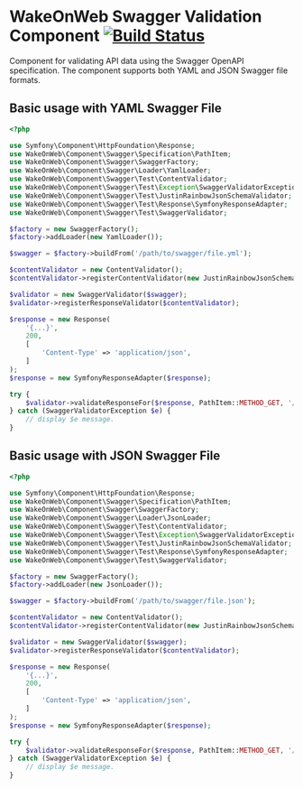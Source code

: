 # WakeOnWeb Swagger Validation Component [![Build Status](https://travis-ci.org/WakeOnWeb/swagger.svg?branch=master)](https://travis-ci.org/WakeOnWeb/swagger)

Component for validating API data using the Swagger OpenAPI specification.
The component supports both YAML and JSON Swagger file formats.

Basic usage with YAML Swagger File
----------------------------------

```php
<?php

use Symfony\Component\HttpFoundation\Response;
use WakeOnWeb\Component\Swagger\Specification\PathItem;
use WakeOnWeb\Component\Swagger\SwaggerFactory;
use WakeOnWeb\Component\Swagger\Loader\YamlLoader;
use WakeOnWeb\Component\Swagger\Test\ContentValidator;
use WakeOnWeb\Component\Swagger\Test\Exception\SwaggerValidatorException;
use WakeOnWeb\Component\Swagger\Test\JustinRainbowJsonSchemaValidator;
use WakeOnWeb\Component\Swagger\Test\Response\SymfonyResponseAdapter;
use WakeOnWeb\Component\Swagger\Test\SwaggerValidator;

$factory = new SwaggerFactory();
$factory->addLoader(new YamlLoader());

$swagger = $factory->buildFrom('/path/to/swagger/file.yml');

$contentValidator = new ContentValidator();
$contentValidator->registerContentValidator(new JustinRainbowJsonSchemaValidator());

$validator = new SwaggerValidator($swagger);
$validator->registerResponseValidator($contentValidator);

$response = new Response(
    '{...}',
    200,
    [
        'Content-Type' => 'application/json',
    ]
);
$response = new SymfonyResponseAdapter($response);

try {
    $validator->validateResponseFor($response, PathItem::METHOD_GET, '/api/resource', 200);
} catch (SwaggerValidatorException $e) {
    // display $e message.
}
```

Basic usage with JSON Swagger File
----------------------------------

```php
<?php

use Symfony\Component\HttpFoundation\Response;
use WakeOnWeb\Component\Swagger\Specification\PathItem;
use WakeOnWeb\Component\Swagger\SwaggerFactory;
use WakeOnWeb\Component\Swagger\Loader\JsonLoader;
use WakeOnWeb\Component\Swagger\Test\ContentValidator;
use WakeOnWeb\Component\Swagger\Test\Exception\SwaggerValidatorException;
use WakeOnWeb\Component\Swagger\Test\JustinRainbowJsonSchemaValidator;
use WakeOnWeb\Component\Swagger\Test\Response\SymfonyResponseAdapter;
use WakeOnWeb\Component\Swagger\Test\SwaggerValidator;

$factory = new SwaggerFactory();
$factory->addLoader(new JsonLoader());

$swagger = $factory->buildFrom('/path/to/swagger/file.json');

$contentValidator = new ContentValidator();
$contentValidator->registerContentValidator(new JustinRainbowJsonSchemaValidator());

$validator = new SwaggerValidator($swagger);
$validator->registerResponseValidator($contentValidator);

$response = new Response(
    '{...}',
    200,
    [
        'Content-Type' => 'application/json',
    ]
);
$response = new SymfonyResponseAdapter($response);

try {
    $validator->validateResponseFor($response, PathItem::METHOD_GET, '/api/resource', 200);
} catch (SwaggerValidatorException $e) {
    // display $e message.
}
```
